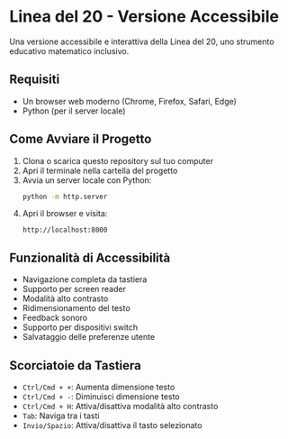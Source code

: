 # Linea del 20 - Versione Accessibile

Una versione accessibile e interattiva della Linea del 20, uno strumento educativo matematico inclusivo.

## Requisiti

- Un browser web moderno (Chrome, Firefox, Safari, Edge)
- Python (per il server locale)

## Come Avviare il Progetto

1. Clona o scarica questo repository sul tuo computer
2. Apri il terminale nella cartella del progetto
3. Avvia un server locale con Python:
   ```bash
   python -m http.server
   ```
4. Apri il browser e visita:
   ```
   http://localhost:8000
   ```

## Funzionalità di Accessibilità

- Navigazione completa da tastiera
- Supporto per screen reader
- Modalità alto contrasto
- Ridimensionamento del testo
- Feedback sonoro
- Supporto per dispositivi switch
- Salvataggio delle preferenze utente

## Scorciatoie da Tastiera

- `Ctrl/Cmd + +`: Aumenta dimensione testo
- `Ctrl/Cmd + -`: Diminuisci dimensione testo
- `Ctrl/Cmd + H`: Attiva/disattiva modalità alto contrasto
- `Tab`: Naviga tra i tasti
- `Invio/Spazio`: Attiva/disattiva il tasto selezionato
